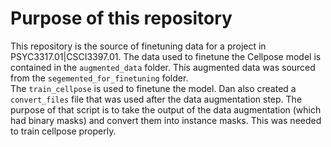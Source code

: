 # Purpose of this repository
This repository is the source of finetuning data for a project in PSYC3317.01|CSCI3397.01. The data used to finetune the Cellpose model is contained in the `augmented_data` folder. This augmented data was sourced from the `segemented_for_finetuning` folder.
</br>
The `train_cellpose` is used to finetune the model. Dan also created a `convert_files` file that was used after the data augmentation step. The purpose of that script is to take the output of the data augmentation (which had binary masks) and convert them into instance masks. This was needed to train cellpose properly.

